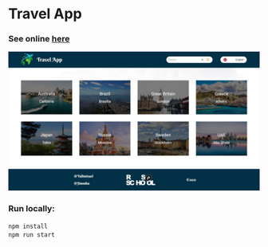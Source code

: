 # Travel App
### See online [here](https://valimisael.github.io/travel-app/)  
![screenshot](screenshots/travel-app.jpg)

### Run locally:  
`npm install`  
`npm run start`